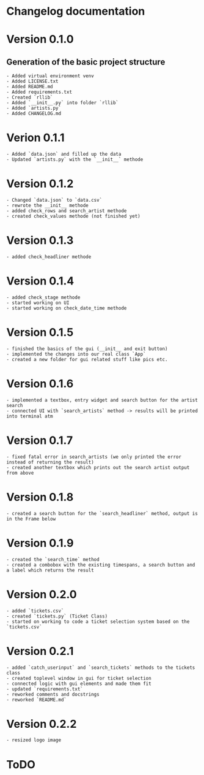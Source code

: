 # Changelog documentation

# Version 0.1.0
## Generation of the basic project structure 
    - Added virtual environment venv
    - Added LICENSE.txt
    - Added README.md
    - Added requirements.txt
    - Created `rllib`
    - Added `__init__.py` into folder `rllib`
    - Added `artists.py`
    - Added CHANGELOG.md

# Verion 0.1.1
    - Added `data.json` and filled up the data
    - Updated `artists.py` with the `__init__` methode
    
# Version 0.1.2
    - Changed `data.json` to `data.csv`
    - rewrote the __init__ methode
    - added check_rows and search_artist methode
    - created check_values methode (not finished yet)
    
# Version 0.1.3
    - added check_headliner methode

# Version 0.1.4
    - added check_stage methode
    - started working on UI
    - started working on check_date_time methode

# Version 0.1.5
    - finished the basics of the gui (__init__ and exit button)
    - implemented the changes into our real class `App`
    - created a new folder for gui related stuff like pics etc. 

# Version 0.1.6
    - implemented a textbox, entry widget and search button for the artist search
    - connected UI with `search_artists` method -> results will be printed into terminal atm

# Version 0.1.7
    - fixed fatal error in search_artists (we only printed the error instead of returning the result)
    - created another textbox which prints out the search artist output from above

# Version 0.1.8
    - created a search button for the `search_headliner` method, output is in the Frame below

# Version 0.1.9
    - created the `search_time` method
    - created a combobox with the existing timespans, a search button and a label which returns the result

# Version 0.2.0
    - added `tickets.csv`
    - created `tickets.py` (Ticket Class)
    - started on working to code a ticket selection system based on the `tickets.csv`

# Version 0.2.1
    - added `catch_userinput` and `search_tickets` methods to the tickets class
    - created toplevel window in gui for ticket selection
    - connected logic with gui elements and made them fit
    - updated `requirements.txt`
    - reworked comments and docstrings
    - reworked `README.md`
    
# Version 0.2.2
    - resized logo image

# ToDO

 

    
